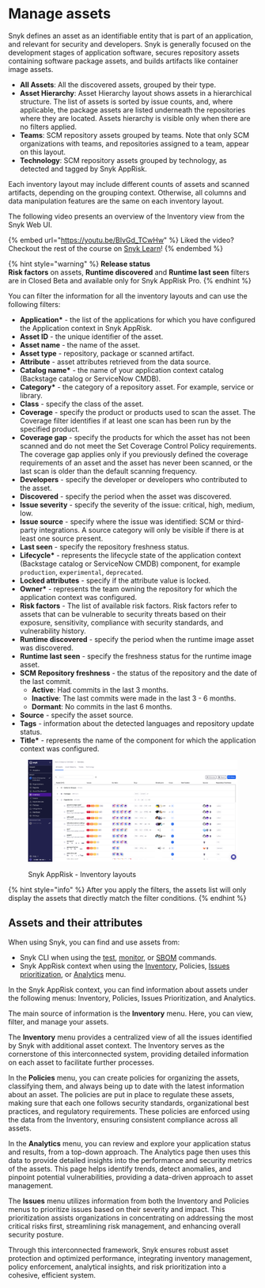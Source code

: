 # Manage assets

Snyk defines an asset as an identifiable entity that is part of an application, and relevant for security and developers. Snyk is generally focused on the development stages of application software, secures repository assets containing software package assets, and builds artifacts like container image assets.

* **All Assets**: All the discovered assets, grouped by their type.&#x20;
* **Asset Hierarchy**: Asset Hierarchy layout shows assets in a hierarchical structure. The list of assets is sorted by issue counts, and, where applicable, the package assets are listed underneath the repositories where they are located. Assets hierarchy is visible only when there are no filters applied.
* **Teams**: SCM repository assets grouped by teams. Note that only SCM organizations with teams, and repositories assigned to a team, appear on this layout.
* **Technology**: SCM repository assets grouped by technology, as detected and tagged by Snyk AppRisk.

Each inventory layout may include different counts of assets and scanned artifacts, depending on the grouping context. Otherwise, all columns and data manipulation features are the same on each inventory layout.

The following video presents an overview of the Inventory view from the Snyk Web UI.

{% embed url="https://youtu.be/BIvGd_TCwHw" %}
Liked the video? Checkout the rest of the course on [Snyk Learn](https://learn.snyk.io/lesson/snyk-apprisk-essentials/)!
{% endembed %}

{% hint style="warning" %}
**Release status** \
**Risk factors** on assets, **Runtime discovered** and **Runtime last seen** filters are in Closed Beta and available only for Snyk AppRisk Pro.&#x20;
{% endhint %}

You can filter the information for all the inventory layouts and can use the following filters:

* **Application\*** - the list of the applications for which you have configured the Application context in Snyk AppRisk.
* **Asset ID** - the unique identifier of the asset.
* **Asset name** - the name of the asset.
* **Asset type** - repository, package or scanned artifact.
* **Attribute** - asset attributes retrieved from the data source.
* **Catalog name\*** - the name of your application context catalog (Backstage catalog or ServiceNow CMDB).
* **Category\*** - the category of a repository asset. For example, service or library.
* **Class** - specify the class of the asset.
* **Coverage** - specify the product or products used to scan the asset. The Coverage filter identifies if at least one scan has been run by the specified product.
* **Coverage gap** - specify the products for which the asset has not been scanned and do not meet the Set Coverage Control Policy requirements. The coverage gap applies only if you previously defined the coverage requirements of an asset and the asset has never been scanned, or the last scan is older than the default scanning frequency.
* **Developers** - specify the developer or developers who contributed to the asset.
* **Discovered** - specify the period when the asset was discovered.
* **Issue severity** - specify the severity of the issue: critical, high, medium, low.
* **Issue source** - specify where the issue was identified: SCM or third-party integrations. A source category will only be visible if there is at least one source present.
* **Last seen** - specify the repository freshness status.
* **Lifecycle\*** - represents the lifecycle state of the application context (Backstage catalog or ServiceNow CMDB) component, for example `production`, `experimental`, `deprecated`.
* **Locked attributes** - specify if the attribute value is locked.
* **Owner\*** - represents the team owning the repository for which the application context was configured.
* **Risk factors** - The list of available risk factors. Risk factors refer to assets that can be vulnerable to security threats based on their exposure, sensitivity, compliance with security standards, and vulnerability history.
* **Runtime discovered** - specify the period when the runtime image asset was discovered.
* **Runtime last seen** - specify the freshness status for the runtime image asset.
* **SCM Repository freshness** - the status of the repository and the date of the last commit.
  * **Active**: Had commits in the last 3 months.
  * **Inactive**: The last commits were made in the last 3 - 6 months.
  * **Dormant**: No commits in the last 6 months.
* **Source** - specify the asset source.
* **Tags** - information about the detected languages and repository update status.
* **Title\*** - represents the name of the component for which the application context was configured.

<figure><img src="../.gitbook/assets/image (497).png" alt="Snyk AppRisk - Inventory layouts"><figcaption><p>Snyk AppRisk - Inventory layouts</p></figcaption></figure>

{% hint style="info" %}
After you apply the filters, the assets list will only display the assets that directly match the filter conditions.
{% endhint %}

## Assets and their attributes

When using Snyk, you can find and use assets from:

* Snyk CLI when using the [test](../snyk-cli/commands/test.md#assets-project-name), [monitor](../snyk-cli/commands/monitor.md#assets-project-name), or [SBOM](../snyk-cli/commands/sbom.md#assets-project-name) commands.&#x20;
* Snyk AppRisk context when using the [Inventory](assets-inventory-components.md), Policies, [Issues prioritization](../manage-risk/prioritize-issues-for-fixing/prioritization-for-snyk-apprisk.md), or [Analytics](../manage-risk/enterprise-analytics/) menu.&#x20;

In the Snyk AppRisk context, you can find information about assets under the following menus: Inventory, Policies, Issues Prioritization, and Analytics.&#x20;

The main source of information is the **Inventory** menu. Here, you can view, filter, and manage your assets.&#x20;

The **Inventory** menu provides a centralized view of all the issues identified by Snyk with additional asset context. The Inventory serves as the cornerstone of this interconnected system, providing detailed information on each asset to facilitate further processes.

In the **Policies** menu, you can create policies for organizing the assets, classifying them, and always being up to date with the latest information about an asset. The policies are put in place to regulate these assets, making sure that each one follows security standards, organizational best practices, and regulatory requirements. These policies are enforced using the data from the Inventory, ensuring consistent compliance across all assets.

In the **Analytics** menu, you can review and explore your application status and results, from a top-down approach. The Analytics page then uses this data to provide detailed insights into the performance and security metrics of the assets. This page helps identify trends, detect anomalies, and pinpoint potential vulnerabilities, providing a data-driven approach to asset management.

The **Issues** menu utilizes information from both the Inventory and Policies menus to prioritize issues based on their severity and impact. This prioritization assists organizations in concentrating on addressing the most critical risks first, streamlining risk management, and enhancing overall security posture.

Through this interconnected framework, Snyk ensures robust asset protection and optimized performance, integrating inventory management, policy enforcement, analytical insights, and risk prioritization into a cohesive, efficient system.



